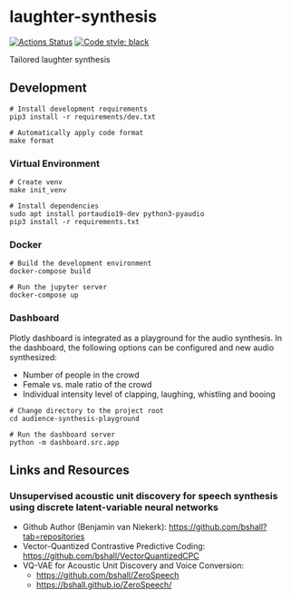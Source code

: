 # laughter-synthesis

[![Actions Status](https://github.com/tamaykut/laughter-synthesis/workflows/CI/badge.svg)](https://github.com/tamaykut/laughter-synthesis)
[![Code style: black](https://img.shields.io/badge/code%20style-black-000000.svg)](https://github.com/psf/black)

Tailored laughter synthesis

## Development

```shell
# Install development requirements
pip3 install -r requirements/dev.txt

# Automatically apply code format
make format
```

### Virtual Environment

```shell
# Create venv
make init_venv

# Install dependencies
sudo apt install portaudio19-dev python3-pyaudio
pip3 install -r requirements.txt
```

### Docker

```shell
# Build the development environment
docker-compose build

# Run the jupyter server
docker-compose up
```

### Dashboard
Plotly dashboard is integrated as a playground for the audio synthesis. In the dashboard, the following options can be configured and new audio synthesized:
- Number of people in the crowd
- Female vs. male ratio of the crowd
- Individual intensity level of clapping, laughing, whistling and booing

```shell
# Change directory to the project root
cd audience-synthesis-playground

# Run the dashboard server
python -m dashboard.src.app
```

## Links and Resources

### Unsupervised acoustic unit discovery for speech synthesis using discrete latent-variable neural networks

* Github Author (Benjamin van Niekerk): https://github.com/bshall?tab=repositories
* Vector-Quantized Contrastive Predictive Coding: https://github.com/bshall/VectorQuantizedCPC
* VQ-VAE for Acoustic Unit Discovery and Voice Conversion:
  * https://github.com/bshall/ZeroSpeech
  * https://bshall.github.io/ZeroSpeech/
